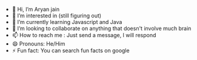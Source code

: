 - 👋 Hi, I’m Aryan jain
- 👀 I’m interested in (still figuring out)
- 🌱 I’m currently learning Javascript and Java
- 💞️ I’m looking to collaborate on anything that doesn't involve much brain
- 📫 How to reach me : Just send a message, I will respond
- 😄 Pronouns: He/Him
- ⚡ Fun fact: You can search fun facts on google
